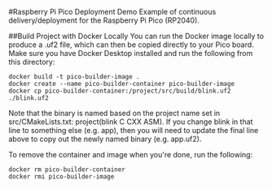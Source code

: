 #Raspberry Pi Pico Deployment Demo
Example of continuous delivery/deployment for the Raspberry Pi Pico (RP2040).

##Build Project with Docker Locally
You can run the Docker image locally to produce a .uf2 file, which can then be copied directly to your Pico board. Make sure you have Docker Desktop installed and run the following from this directory:
```
docker build -t pico-builder-image .
docker create --name pico-builder-container pico-builder-image
docker cp pico-builder-container:/project/src/build/blink.uf2 ./blink.uf2
```

Note that the binary is named based on the project name set in src/CMakeLists.txt: project(blink C CXX ASM). If you change blink in that line to something else (e.g. app), then you will need to update the final line above to copy out the newly named binary (e.g. app.uf2).

To remove the container and image when you're done, run the following:

```
docker rm pico-builder-container
docker rmi pico-builder-image
```